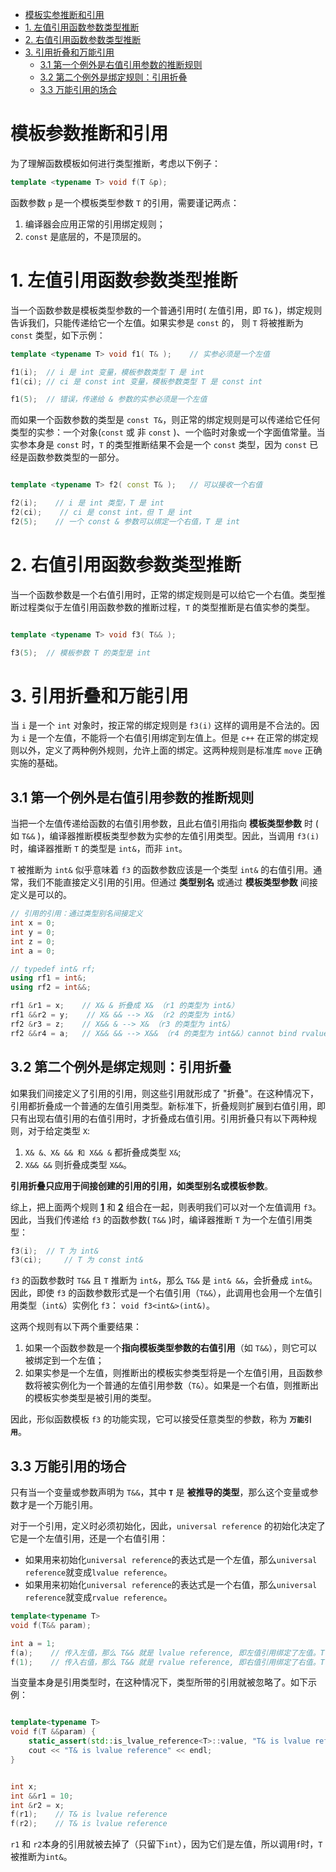 
- [模板实参推断和引用](#模板实参推断和引用)
- [1. 左值引用函数参数类型推断](#1-左值引用函数参数类型推断)
- [2. 右值引用函数参数类型推断](#2-右值引用函数参数类型推断)
- [3. 引用折叠和万能引用](#3-引用折叠和万能引用)
  - [3.1 第一个例外是右值引用参数的推断规则](#31-第一个例外是右值引用参数的推断规则)
  - [3.2 第二个例外是绑定规则：引用折叠](#32-第二个例外是绑定规则引用折叠)
  - [3.3 万能引用的场合](#33-万能引用的场合)

# 模板参数推断和引用

为了理解函数模板如何进行类型推断，考虑以下例子：

```cpp
template <typename T> void f(T &p);

```
函数参数 `p` 是一个模板类型参数 `T` 的引用，需要谨记两点：
1. 编译器会应用正常的引用绑定规则；
2. `const` 是底层的，不是顶层的。

# 1. 左值引用函数参数类型推断

当一个函数参数是模板类型参数的一个普通引用时( 左值引用，即 `T&` )，绑定规则告诉我们，只能传递给它一个左值。如果实参是 `const` 的， 则 `T` 将被推断为 `const` 类型，如下示例：

```cpp
template <typename T> void f1( T& );    // 实参必须是一个左值

f1(i);  // i 是 int 变量，模板参数类型 T 是 int
f1(ci); // ci 是 const int 变量，模板参数类型 T 是 const int

f1(5);  // 错误，传递给 & 参数的实参必须是一个左值

```

而如果一个函数参数的类型是 `const T&`，则正常的绑定规则是可以传递给它任何类型的实参：一个对象(`const` 或 非 `const` )、一个临时对象或一个字面值常量。当实参本身是 `const` 时，`T` 的类型推断结果不会是一个 `const` 类型，因为 `const` 已经是函数参数类型的一部分。

```cpp

template <typename T> f2( const T& );   // 可以接收一个右值

f2(i);    // i 是 int 类型，T 是 int
f2(ci);    // ci 是 const int，但 T 是 int
f2(5);    // 一个 const & 参数可以绑定一个右值，T 是 int
```

# 2. 右值引用函数参数类型推断

当一个函数参数是一个右值引用时，正常的绑定规则是可以给它一个右值。类型推断过程类似于左值引用函数参数的推断过程，`T` 的类型推断是右值实参的类型。

```cpp

template <typename T> void f3( T&& );

f3(5);  // 模板参数 T 的类型是 int
```

# 3. 引用折叠和万能引用

当 `i` 是一个 `int` 对象时，按正常的绑定规则是 `f3(i)` 这样的调用是不合法的。因为 `i` 是一个左值，不能将一个右值引用绑定到左值上。但是 `c++` 在正常的绑定规则以外，定义了两种例外规则，允许上面的绑定。这两种规则是标准库 `move` 正确实施的基础。

## 3.1 第一个例外是右值引用参数的推断规则

当把一个左值传递给函数的右值引用参数，且此右值引用指向 **模板类型参数** 时 ( 如 `T&&` )，编译器推断模板类型参数为实参的左值引用类型。因此，当调用 `f3(i)` 时，编译器推断 `T` 的类型是 `int&`，而非 `int`。

`T` 被推断为 `int&` 似乎意味着 `f3` 的函数参数应该是一个类型 `int&` 的右值引用。通常，我们不能直接定义引用的引用。但通过 **类型别名** 或通过 **模板类型参数** 间接定义是可以的。

```cpp
// 引用的引用：通过类型别名间接定义
int x = 0;
int y = 0;
int z = 0;
int a = 0;

// typedef int& rf;
using rf1 = int&;
using rf2 = int&&;

rf1 &r1 = x;	// X& & 折叠成 X& （r1 的类型为 int&）
rf1 &&r2 = y;    // X& && --> X& （r2 的类型为 int&）
rf2 &r3 = z;    // X&& & --> X& （r3 的类型为 int&）
rf2 &&r4 = a;   // X&& && --> X&& （r4 的类型为 int&&）cannot bind rvalue reference of type ‘rf2’ {aka ‘int&&’} to lvalue of type ‘int’

```

## 3.2 第二个例外是绑定规则：引用折叠

如果我们间接定义了引用的引用，则这些引用就形成了 "折叠"。在这种情况下，引用都折叠成一个普通的左值引用类型。新标准下，折叠规则扩展到右值引用，即只有出现右值引用的右值引用时，才折叠成右值引用。引用折叠只有以下两种规则，对于给定类型 `X`:
1. `X& &、X& && 和 X&& &` 都折叠成类型 `X&`;
2. `X&& &&` 则折叠成类型 `X&&`。

**引用折叠只应用于间接创建的引用的引用，如类型别名或模板参数**。

综上，把上面两个规则 **[1](#31-第一个例外是右值引用参数的推断规则)** 和 **[2](#32-第二个例外是绑定规则：引用折叠)** 组合在一起，则表明我们可以对一个左值调用 `f3`。因此，当我们传递给 `f3` 的函数参数( `T&&` )时，编译器推断 `T` 为一个左值引用类型：
```cpp
f3(i);  // T 为 int&
f3(ci);     // T 为 const int&
```

`f3` 的函数参数时 `T&&` 且 `T` 推断为 `int&`，那么 `T&&` 是 `int& &&`，会折叠成 `int&`。因此，即使 `f3` 的函数参数形式是一个右值引用（`T&&`），此调用也会用一个左值引用类型（`int&`）实例化 `f3`：
`void f3<int&>(int&)`。

这两个规则有以下两个重要结果：
1. 如果一个函数参数是一个**指向模板类型参数的右值引用**（如 `T&&`），则它可以被绑定到一个左值；
2. 如果实参是一个左值，则推断出的模板实参类型将是一个左值引用，且函数参数将被实例化为一个普通的左值引用参数（`T&`）。如果是一个右值，则推断出的模板实参类型是被引用的类型。

因此，形似函数模板 `f3` 的功能实现，它可以接受任意类型的参数，称为 **`万能引用`**。

## 3.3 万能引用的场合

只有当一个变量或参数声明为 `T&&`，其中 **`T`** 是 **被推导的类型**，那么这个变量或参数才是一个万能引用。

对于一个引用，定义时必须初始化，因此，`universal reference` 的初始化决定了它是一个左值引用，还是一个右值引用：

- 如果用来初始化`universal reference`的表达式是一个左值，那么`universal reference`就变成`lvalue reference`。
- 如果用来初始化`universal reference`的表达式是一个右值，那么`universal reference`就变成`rvalue reference`。

```c++
template<typename T>
void f(T&& param); 

int a = 1;
f(a);    // 传入左值，那么 T&& 就是 lvalue reference, 即左值引用绑定了左值。T 的类型是 int& 
f(1);    // 传入右值，那么 T&& 就是 rvalue reference, 即右值引用绑定了右值。T 的类型是 int
```

当变量本身是引用类型时，在这种情况下，类型所带的引用就被忽略了。如下示例：

```c++

template<typename T>
void f(T &&param) {
    static_assert(std::is_lvalue_reference<T>::value, "T& is lvalue reference");
    cout << "T& is lvalue reference" << endl;
}


int x;
int &&r1 = 10;
int &r2 = x;
f(r1);    // T& is lvalue reference
f(r2);    // T& is lvalue reference

```

`r1` 和 `r2`本身的引用就被去掉了（只留下`int`），因为它们是左值，所以调用`f`时，`T` 被推断为`int&`。


